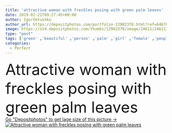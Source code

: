 ```yaml
---
title: 'attractive woman with freckles posing with green palm leaves'
date: 2019-02-21T09:27:45+00:00
author: IgorVetushko
author_url: https://depositphotos.com/portfolio-12982378.html?ref=64678756
image: https://st4.depositphotos.com/thumbs/12982378/image/24611/246113390/api_thumb_450.jpg?forcejpeg=true
type: "post"
tags: ['green' ,'beautiful' ,'person' ,'palm' ,'girl' ,'female' ,'people' ,'beauty' ,'nature' ,'leaves' ,'caucasian' ,'flora' ,'floral' ,'wellbeing' ,'face' ,'care' ,'tropical' ,'skin' ,'tender' ,'woman' ,'jungle' ,'lifestyle' ,'feminine' ,'skincare' ,'purity' ,'attractive' ,'wellness' ,'tenderness' ,'freckles' ,'bodycare' ,'naturel' ,'Studio Shot' ,'young adult' ,'beauty in nature' ,'skin care' ,'natural beauty' ,'perfect skin' ,'clean face' ]
categories: 
  - Perfect
---
```

<div aling="center">
            <font size="60"> Attractive woman with freckles posing with green palm leaves</font>   
</div>
<div>
    <a href='https://st4.depositphotos.com/thumbs/12982378/image/24611/246113390/api_thumb_450.jpg?forcejpeg=true?ref=64678756' target=_blank > Go "Depositphotos" to get lage size of this picture ->
        <img href='https://st4.depositphotos.com/thumbs/12982378/image/24611/246113390/api_thumb_450.jpg?forcejpeg=true?ref=64678756' src='https://st4.depositphotos.com/12982378/24611/i/950/depositphotos_246113390-stock-photo-attractive-woman-freckles-posing-green.jpg?forcejpeg=true' alt='Attractive woman with freckles posing with green palm leaves' >
    </a>
</div>

